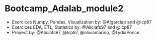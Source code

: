 # Bootcamp_Adalab_module2
- Exercices Numpy, Pandas, Visualization by: @Algarciap and @lcp87
- Exercices EDA, ETL, Statistics by: @Aliciafs97 and @lcp87
- Proyect by: @Aliciafs97, @lcp87, @oliviamarino, @LydiaPonce.
